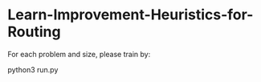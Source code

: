 # Learn-Improvement-Heuristics-for-Routing

For each problem and size, please train by:

python3 run.py

